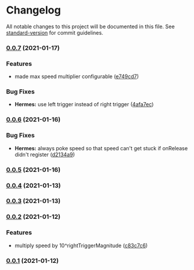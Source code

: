 # Changelog

All notable changes to this project will be documented in this file. See [standard-version](https://github.com/conventional-changelog/standard-version) for commit guidelines.

### [0.0.7](https://github.com/Stuff-Mods/MHW-TheFlash/compare/v0.0.6...v0.0.7) (2021-01-17)


### Features

* made max speed multiplier configurable ([e749cd7](https://github.com/Stuff-Mods/MHW-TheFlash/commit/e749cd70b4802a8c984bb0f8e50a1d9edad3a355))


### Bug Fixes

* **Hermes:** use left trigger instead of right trigger ([4afa7ec](https://github.com/Stuff-Mods/MHW-TheFlash/commit/4afa7ec8042bf8a354ec3b5cf7c2ca35cc599031))

### [0.0.6](https://github.com/Stuff-Mods/MHW-TheFlash/compare/v0.0.5...v0.0.6) (2021-01-16)


### Bug Fixes

* **Hermes:** always poke speed so that speed can't get stuck if onRelease didn't register ([d2134a9](https://github.com/Stuff-Mods/MHW-TheFlash/commit/d2134a98440b7781b8e1cd4e9d15a6e5188f121a))

### [0.0.5](https://github.com/Stuff-Mods/MHW-TheFlash/compare/v0.0.4...v0.0.5) (2021-01-16)

### [0.0.4](https://github.com/Stuff-Mods/MHW-TheFlash/compare/v0.0.3...v0.0.4) (2021-01-13)

### [0.0.3](https://github.com/Stuff-Mods/MHW-TheFlash/compare/v0.0.2...v0.0.3) (2021-01-13)

### [0.0.2](https://github.com/Stuff-Mods/MHW-TheFlash/compare/v0.0.1...v0.0.2) (2021-01-12)


### Features

* multiply speed by 10^rightTriggerMagnitude ([c83c7c6](https://github.com/Stuff-Mods/MHW-TheFlash/commit/c83c7c6349c7dbde0576666bb4e3de9b238baaf4))

### [0.0.1](https://github.com/Stuff-Mods/MHW-TheFlash/compare/v0.0.0...v0.0.1) (2021-01-12)
